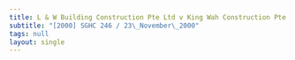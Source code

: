 ```yaml
---
title: L & W Building Construction Pte Ltd v King Wah Construction Pte Ltd
subtitle: "[2000] SGHC 246 / 23\_November\_2000"
tags: null
layout: single
---
```


